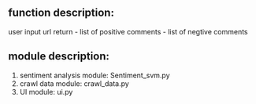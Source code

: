 ## function description:
user input url
return 
    - list of positive comments
    - list of negtive comments

## module description:
1. sentiment analysis module: Sentiment_svm.py
2. crawl data module: crawl_data.py
3. UI module: ui.py

